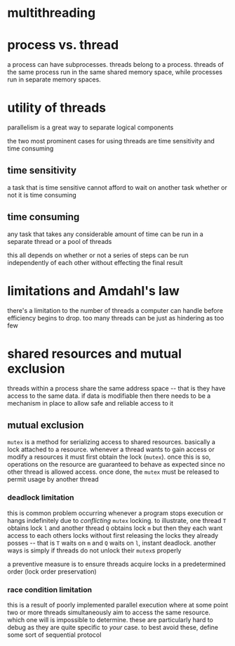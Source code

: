 # multithreading

# process vs. thread

a process can have subprocesses. threads belong to a process. threads of the
same process run in the same shared memory space, while processes run in
separate memory spaces.

# utility of threads

parallelism is a great way to separate logical components

the two most prominent cases for using threads are time sensitivity and time
consuming

## time sensitivity

a task that is time sensitive cannot afford to wait on another task whether or
not it is time consuming

## time consuming

any task that takes any considerable amount of time can be run in a separate
thread or a pool of threads

this all depends on whether or not a series of steps can be run independently of
each other without effecting the final result

# limitations and Amdahl's law

there's a limitation to the number of threads a computer can handle before
efficiency begins to drop. too many threads can be just as hindering as too few

# shared resources and mutual exclusion

threads within a process share the same address space -- that is they have
access to the same data. if data is modifiable then there needs to be a
mechanism in place to allow safe and reliable access to it

## mutual exclusion

`mutex` is a method for serializing access to shared resources. basically a lock
attached to a resource. whenever a thread wants to gain access or modify a
resources it must first obtain the lock (`mutex`). once this is so, operations
on the resource are guaranteed to behave as expected since no other thread is
allowed access. once done, the `mutex` must be released to permit usage by
another thread

### deadlock limitation

this is common problem occurring whenever a program stops execution or hangs
indefinitely due to _conflicting_ `mutex` locking. to illustrate, one thread `T`
obtains lock `l` and another thread `Q` obtains lock `m` but then they each want
access to each others locks without first releasing the locks they already
posses -- that is `T` waits on `m` and `Q` waits on `l`, instant deadlock.
another ways is simply if threads do not unlock their `mutex`s properly

a preventive measure is to ensure threads acquire locks in a predetermined order
(lock order preservation)

### race condition limitation

this is a result of poorly implemented parallel execution where at some point
two or more threads simultaneously aim to access the same resource. which one
will is impossible to determine. these are particularly hard to debug as they
are quite specific to _your_ case. to best avoid these, define some sort of
sequential protocol
